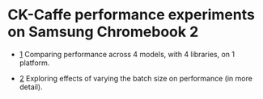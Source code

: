 # CK-Caffe performance experiments on Samsung Chromebook 2

- [1](https://github.com/dividiti/ck-caffe-explore-batch-size-chromebook2/blob/master/script/compare-time-fw/compare_time_fw.20160809.ipynb)
Comparing performance across 4 models, with 4 libraries, on 1 platform.

- [2](https://github.com/dividiti/ck-caffe-explore-batch-size-chromebook2/blob/master/script/explore-batch-size/explore_batch_size.20160809.ipynb)
Exploring effects of varying the batch size on performance (in more detail).
